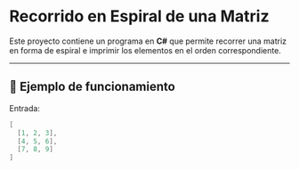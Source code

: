 # Recorrido en Espiral de una Matriz

Este proyecto contiene un programa en **C#** que permite recorrer una matriz en forma de espiral e imprimir los elementos en el orden correspondiente.

---

## 📌 Ejemplo de funcionamiento

Entrada:
```csharp
[ 
  [1, 2, 3], 
  [4, 5, 6], 
  [7, 8, 9] 
]
